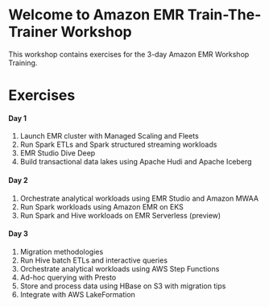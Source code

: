 # Welcome to Amazon EMR Train-The-Trainer Workshop

This workshop contains exercises for the 3-day Amazon EMR Workshop Training.

# Exercises

#### Day 1
1. Launch EMR cluster with Managed Scaling and Fleets
2. Run Spark ETLs and Spark structured streaming workloads
3. EMR Studio Dive Deep
4. Build transactional data lakes using Apache Hudi and Apache Iceberg

#### Day 2
1. Orchestrate analytical workloads using EMR Studio and Amazon MWAA
2. Run Spark workloads using Amazon EMR on EKS
3. Run Spark and Hive workloads on EMR Serverless (preview)

#### Day 3
1. Migration methodologies
2. Run Hive batch ETLs and interactive queries
3. Orchestrate analytical workloads using AWS Step Functions
4. Ad-hoc querying with Presto
5. Store and process data using HBase on S3 with migration tips
6. Integrate with AWS LakeFormation
